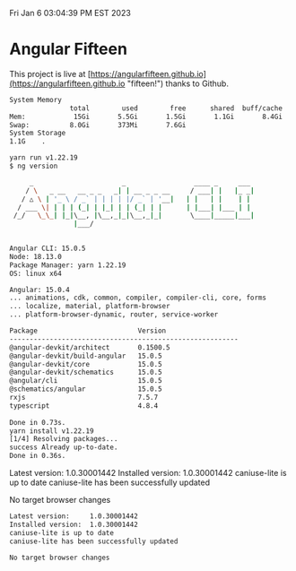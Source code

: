 Fri Jan  6 03:04:39 PM EST 2023

# Angular Fifteen


This project is live at [https://angularfifteen.github.io](https://angularfifteen.github.io "fifteen!") thanks to Github.

```bash
System Memory
               total        used        free      shared  buff/cache   available
Mem:            15Gi       5.5Gi       1.5Gi       1.1Gi       8.4Gi       8.4Gi
Swap:          8.0Gi       373Mi       7.6Gi
System Storage
1.1G	.
```
```bash
yarn run v1.22.19
$ ng version

     _                      _                 ____ _     ___
    / \   _ __   __ _ _   _| | __ _ _ __     / ___| |   |_ _|
   / △ \ | '_ \ / _` | | | | |/ _` | '__|   | |   | |    | |
  / ___ \| | | | (_| | |_| | | (_| | |      | |___| |___ | |
 /_/   \_\_| |_|\__, |\__,_|_|\__,_|_|       \____|_____|___|
                |___/
    

Angular CLI: 15.0.5
Node: 18.13.0
Package Manager: yarn 1.22.19
OS: linux x64

Angular: 15.0.4
... animations, cdk, common, compiler, compiler-cli, core, forms
... localize, material, platform-browser
... platform-browser-dynamic, router, service-worker

Package                         Version
---------------------------------------------------------
@angular-devkit/architect       0.1500.5
@angular-devkit/build-angular   15.0.5
@angular-devkit/core            15.0.5
@angular-devkit/schematics      15.0.5
@angular/cli                    15.0.5
@schematics/angular             15.0.5
rxjs                            7.5.7
typescript                      4.8.4
    
Done in 0.73s.
yarn install v1.22.19
[1/4] Resolving packages...
success Already up-to-date.
Done in 0.36s.
```
Latest version:     1.0.30001442
Installed version:  1.0.30001442
caniuse-lite is up to date
caniuse-lite has been successfully updated

No target browser changes
```bash
Latest version:     1.0.30001442
Installed version:  1.0.30001442
caniuse-lite is up to date
caniuse-lite has been successfully updated

No target browser changes
```
```bash

